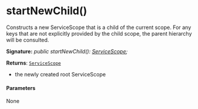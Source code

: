 # startNewChild()



Constructs a new ServiceScope that is a child of the current scope. For any keys that are not explicitly provided by the child scope, the parent hierarchy will be consulted.

**Signature:** _public startNewChild(): [ServiceScope](../../sp-core-library/class/servicescope.md);_

**Returns**: [`ServiceScope`](../../sp-core-library/class/servicescope.md)



- the newly created root ServiceScope

#### Parameters
None


